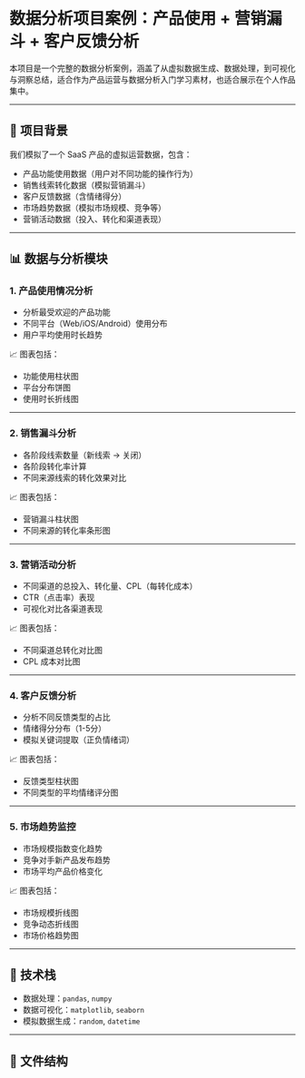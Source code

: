 # 数据分析项目案例：产品使用 + 营销漏斗 + 客户反馈分析

本项目是一个完整的数据分析案例，涵盖了从虚拟数据生成、数据处理，到可视化与洞察总结，适合作为产品运营与数据分析入门学习素材，也适合展示在个人作品集中。

---

## 🧪 项目背景

我们模拟了一个 SaaS 产品的虚拟运营数据，包含：

- 产品功能使用数据（用户对不同功能的操作行为）
- 销售线索转化数据（模拟营销漏斗）
- 客户反馈数据（含情绪得分）
- 市场趋势数据（模拟市场规模、竞争等）
- 营销活动数据（投入、转化和渠道表现）

---

## 📊 数据与分析模块

### 1. 产品使用情况分析
- 分析最受欢迎的产品功能
- 不同平台（Web/iOS/Android）使用分布
- 用户平均使用时长趋势

📈 图表包括：
- 功能使用柱状图
- 平台分布饼图
- 使用时长折线图

---

### 2. 销售漏斗分析
- 各阶段线索数量（新线索 → 关闭）
- 各阶段转化率计算
- 不同来源线索的转化效果对比

📈 图表包括：
- 营销漏斗柱状图
- 不同来源的转化率条形图

---

### 3. 营销活动分析
- 不同渠道的总投入、转化量、CPL（每转化成本）
- CTR（点击率）表现
- 可视化对比各渠道表现

📈 图表包括：
- 不同渠道总转化对比图
- CPL 成本对比图

---

### 4. 客户反馈分析
- 分析不同反馈类型的占比
- 情绪得分分布（1-5分）
- 模拟关键词提取（正负情绪词）

📈 图表包括：
- 反馈类型柱状图
- 不同类型的平均情绪评分图

---

### 5. 市场趋势监控
- 市场规模指数变化趋势
- 竞争对手新产品发布趋势
- 市场平均产品价格变化

📈 图表包括：
- 市场规模折线图
- 竞争动态折线图
- 市场价格趋势图

---

## 🧬 技术栈

- 数据处理：`pandas`, `numpy`
- 数据可视化：`matplotlib`, `seaborn`
- 模拟数据生成：`random`, `datetime`

---

## 📁 文件结构

